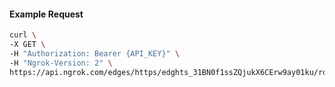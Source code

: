 <!-- Code generated for API Clients. DO NOT EDIT. -->

#### Example Request

```bash
curl \
-X GET \
-H "Authorization: Bearer {API_KEY}" \
-H "Ngrok-Version: 2" \
https://api.ngrok.com/edges/https/edghts_31BN0f1ssZQjukX6CErw9ay01ku/routes/edghtsrt_31BN0b0OkQ6OMquKqzSKPZ4zGF2/oauth
```
